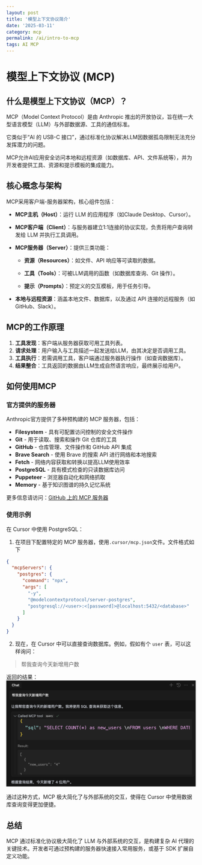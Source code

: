 ```yaml
---
layout: post
title: '模型上下文协议简介'
date: '2025-03-11'
category: mcp
permalink: /ai/intro-to-mcp
tags: AI MCP
---
```


# 模型上下文协议 (MCP)

## 什么是模型上下文协议（MCP）？
MCP（Model Context Protocol）是由 Anthropic 推出的开放协议，旨在统一大型语言模型（LLM）与外部数据源、工具的通信标准。

它类似于“AI 的 USB-C 接口”，通过标准化协议解决LLM因数据孤岛限制无法充分发挥潜力的问题。

MCP允许AI应用安全访问本地和远程资源（如数据库、API、文件系统等），并为开发者提供工具、资源和提示模板的集成能力。


## 核心概念与架构
MCP采用客户端-服务器架构，核心组件包括：

- **MCP主机（Host）**：运行 LLM 的应用程序（如Claude Desktop、Cursor）。

- **MCP客户端（Client）**：与服务器建立1:1连接的协议实现，负责将用户查询转发给 LLM 并执行工具调用。

- **MCP服务器（Server）**：提供三类功能：

  - **资源（Resources）**：如文件、API 响应等可读取的数据。

  - **工具（Tools）**：可被LLM调用的函数（如数据库查询、Git 操作）。

  - **提示（Prompts）**：预定义的交互模板，用于任务引导。

- **本地与远程资源**：涵盖本地文件、数据库，以及通过 API 连接的远程服务（如GitHub、Slack）。


## MCP的工作原理
1. **工具发现**：客户端从服务器获取可用工具列表。
2. **请求处理**：用户输入与工具描述一起发送给LLM，由其决定是否调用工具。
3. **工具执行**：若需调用工具，客户端通过服务器执行操作（如查询数据库）。
4. **结果整合**：工具返回的数据由LLM生成自然语言响应，最终展示给用户。

## 如何使用MCP

### 官方提供的服务器
Anthropic官方提供了多种预构建的 MCP 服务器，包括：
- **Filesystem** - 具有可配置访问控制的安全文件操作
- **Git** - 用于读取、搜索和操作 Git 仓库的工具
- **GitHub** - 仓库管理、文件操作和 GitHub API 集成
- **Brave Search** - 使用 Brave 的搜索 API 进行网络和本地搜索
- **Fetch** - 网络内容获取和转换以提高LLM使用效率
- **PostgreSQL** - 具有模式检查的只读数据库访问
- **Puppeteer** - 浏览器自动化和网络抓取
- **Memory** - 基于知识图谱的持久记忆系统

更多信息请访问：[GitHub 上的 MCP 服务器](https://github.com/modelcontextprotocol/servers)


### 使用示例
在 Cursor 中使用 PostgreSQL：

1. 在项目下配置特定的 MCP 服务器，使用`.cursor/mcp.json`文件。文件格式如下
  ```json
  {
    "mcpServers": {
      "postgres": {
        "command": "npx",
        "args": [
          "-y",
          "@modelcontextprotocol/server-postgres",
          "postgresql://<user>:<[password]>@localhost:5432/<database>"
        ]
      }
    }
  }
  ```

2. 现在，在 Cursor 中可以直接查询数据库。例如，假如有个 `user` 表，可以这样询问：
  > 帮我查询今天新增用户数

  返回的结果：
  ![images/cursor-postgres.png](../image/cursor-postgres.png)

通过这种方式，MCP 极大简化了与外部系统的交互，使得在 Cursor 中使用数据库查询变得更加便捷。

## 总结
MCP 通过标准化协议极大简化了 LLM 与外部系统的交互，是构建复杂 AI 代理的关键技术。开发者可通过预构建的服务器快速接入常用服务，或基于 SDK 扩展自定义功能。